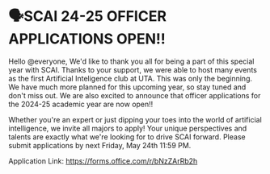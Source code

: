 # **🗣️SCAI 24-25 OFFICER APPLICATIONS OPEN‼️**

Hello @everyone, We'd like to thank you all for being a part of this special year with SCAI. Thanks to your support, we were able to host many events as the first Artificial Inteligence club at UTA. This was only the beginning. We have much more planned for this upcoming year, so stay tuned and don't miss out. We are also excited to announce that officer applications for the 2024-25 academic year are now open!! 

Whether you're an expert or just dipping your toes into the world of artificial intelligence, we invite all majors to apply! Your unique perspectives and talents are exactly what we're looking for to drive SCAI forward. Please submit applications by next Friday, May 24th 11:59 PM.

Application Link: https://forms.office.com/r/bNzZArRb2h
